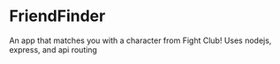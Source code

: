 # FriendFinder
An app that matches you with a character from Fight Club!
Uses nodejs, express, and api routing
